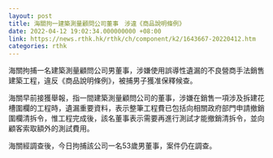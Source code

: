 ```yaml
---
layout: post
title: 海關拘一建築測量顧問公司董事　涉違《商品說明條例》
date: 2022-04-12 19:02:34.000000000 +08:00
link: https://news.rthk.hk/rthk/ch/component/k2/1643667-20220412.htm
categories: rthk
---
```


海關拘捕一名建築測量顧問公司男董事，涉嫌使用誤導性遺漏的不良營商手法銷售建築工程，違反《商品說明條例》，被捕男子獲准保釋候查。

海關早前接獲舉報，指一間建築測量顧問公司的董事，涉嫌在銷售一項涉及拆建花槽圍欄的工程時，遺漏重要資料，表示整筆工程費已包括向相關政府部門申請撤銷圍欄清拆令，惟工程完成後，該名董事表示需要再進行測試才能撤銷清拆令，並向顧客索取額外的測試費用。

海關經調查後，今日拘捕該公司一名53歲男董事，案件仍在調查。
